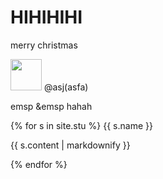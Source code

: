 # HIHIHIHI
merry christmas
<p>
   <img src="https://github.com/yauyau566.png?size=50" height="50" width="50">
   @asj(asfa)  
</p>
<p>emsp &emsp hahah</p>
{% for s in site.stu %}
<h>{{ s.name }}</h>
<p>{{ s.content | markdownify }}</p>
{% endfor %}
